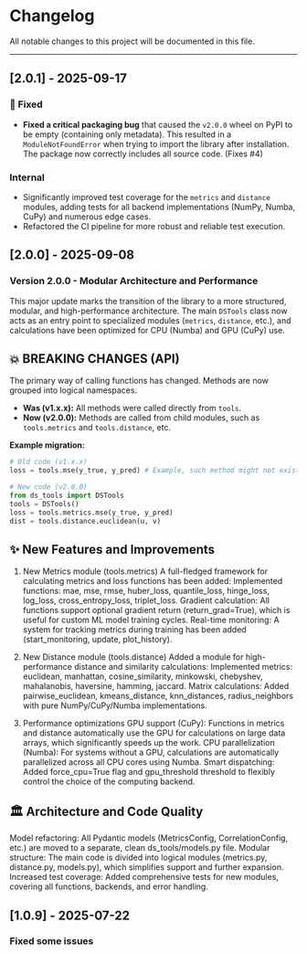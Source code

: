# Changelog

All notable changes to this project will be documented in this file.

---
## [2.0.1] - 2025-09-17

### 🐞 Fixed

-   **Fixed a critical packaging bug** that caused the `v2.0.0` wheel on PyPI to be empty (containing only metadata). This resulted in a `ModuleNotFoundError` when trying to import the library after installation. The package now correctly includes all source code. (Fixes #4)

### Internal

-   Significantly improved test coverage for the `metrics` and `distance` modules, adding tests for all backend implementations (NumPy, Numba, CuPy) and numerous edge cases.
-   Refactored the CI pipeline for more robust and reliable test execution.


## [2.0.0] - 2025-09-08

### Version 2.0.0 - Modular Architecture and Performance

This major update marks the transition of the library to a more structured, modular, and high-performance architecture. The main `DSTools` class now acts as an entry point to specialized modules (`metrics`, `distance`, etc.), and calculations have been optimized for CPU (Numba) and GPU (CuPy) use.

## 💥 BREAKING CHANGES (API)

The primary way of calling functions has changed. Methods are now grouped into logical namespaces.

* **Was (v1.x.x):** All methods were called directly from `tools`.
* **Now (v2.0.0):** Methods are called from child modules, such as `tools.metrics` and `tools.distance`, etc.

**Example migration:**
```python
# Old code (v1.x.x)
loss = tools.mse(y_true, y_pred) # Example, such method might not exist

# New code (v2.0.0)
from ds_tools import DSTools
tools = DSTools()
loss = tools.metrics.mse(y_true, y_pred)
dist = tools.distance.euclidean(u, v)

```
## ✨ New Features and Improvements

1. New Metrics module (tools.metrics)
A full-fledged framework for calculating metrics and loss functions has been added:
Implemented functions: mae, mse, rmse, huber_loss, quantile_loss, hinge_loss, log_loss, cross_entropy_loss, triplet_loss.
Gradient calculation: All functions support optional gradient return (return_grad=True), which is useful for custom ML model training cycles.
Real-time monitoring: A system for tracking metrics during training has been added (start_monitoring, update, plot_history).

2. New Distance module (tools.distance)
Added a module for high-performance distance and similarity calculations:
Implemented metrics: euclidean, manhattan, cosine_similarity, minkowski, chebyshev, mahalanobis, haversine, hamming, jaccard.
Matrix calculations: Added pairwise_euclidean, kmeans_distance, knn_distances, radius_neighbors with pure NumPy/CuPy/Numba implementations.

3. Performance optimizations
GPU support (CuPy): Functions in metrics and distance automatically use the GPU for calculations on large data arrays, which significantly speeds up the work.
CPU parallelization (Numba): For systems without a GPU, calculations are automatically parallelized across all CPU cores using Numba.
Smart dispatching: Added force_cpu=True flag and gpu_threshold threshold to flexibly control the choice of the computing backend.

## 🏛️ Architecture and Code Quality
Model refactoring: All Pydantic models (MetricsConfig, CorrelationConfig, etc.) are moved to a separate, clean ds_tools/models.py file.
Modular structure: The main code is divided into logical modules (metrics.py, distance.py, models.py), which simplifies support and further expansion.
Increased test coverage: Added comprehensive tests for new modules, covering all functions, backends, and error handling.

## [1.0.9] - 2025-07-22

### Fixed some issues